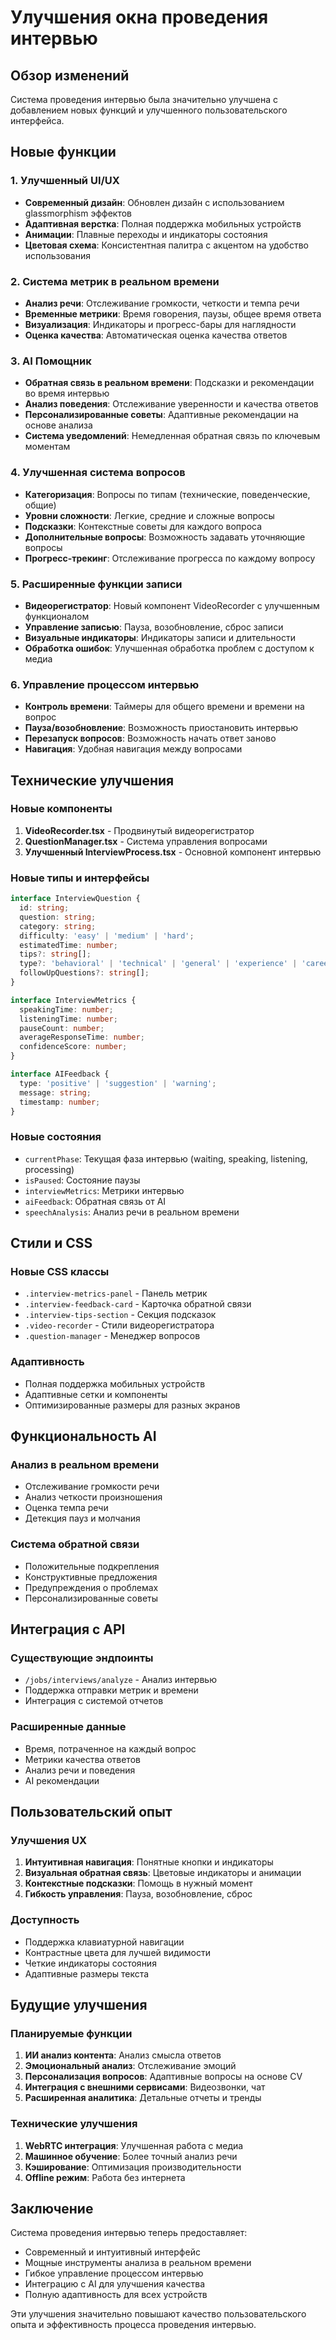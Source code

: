 # Улучшения окна проведения интервью

## Обзор изменений

Система проведения интервью была значительно улучшена с добавлением новых функций и улучшенного пользовательского интерфейса.

## Новые функции

### 1. Улучшенный UI/UX
- **Современный дизайн**: Обновлен дизайн с использованием glassmorphism эффектов
- **Адаптивная верстка**: Полная поддержка мобильных устройств
- **Анимации**: Плавные переходы и индикаторы состояния
- **Цветовая схема**: Консистентная палитра с акцентом на удобство использования

### 2. Система метрик в реальном времени
- **Анализ речи**: Отслеживание громкости, четкости и темпа речи
- **Временные метрики**: Время говорения, паузы, общее время ответа
- **Визуализация**: Индикаторы и прогресс-бары для наглядности
- **Оценка качества**: Автоматическая оценка качества ответов

### 3. AI Помощник
- **Обратная связь в реальном времени**: Подсказки и рекомендации во время интервью
- **Анализ поведения**: Отслеживание уверенности и качества ответов
- **Персонализированные советы**: Адаптивные рекомендации на основе анализа
- **Система уведомлений**: Немедленная обратная связь по ключевым моментам

### 4. Улучшенная система вопросов
- **Категоризация**: Вопросы по типам (технические, поведенческие, общие)
- **Уровни сложности**: Легкие, средние и сложные вопросы
- **Подсказки**: Контекстные советы для каждого вопроса
- **Дополнительные вопросы**: Возможность задавать уточняющие вопросы
- **Прогресс-трекинг**: Отслеживание прогресса по каждому вопросу

### 5. Расширенные функции записи
- **Видеорегистратор**: Новый компонент VideoRecorder с улучшенным функционалом
- **Управление записью**: Пауза, возобновление, сброс записи
- **Визуальные индикаторы**: Индикаторы записи и длительности
- **Обработка ошибок**: Улучшенная обработка проблем с доступом к медиа

### 6. Управление процессом интервью
- **Контроль времени**: Таймеры для общего времени и времени на вопрос
- **Пауза/возобновление**: Возможность приостановить интервью
- **Перезапуск вопросов**: Возможность начать ответ заново
- **Навигация**: Удобная навигация между вопросами

## Технические улучшения

### Новые компоненты
1. **VideoRecorder.tsx** - Продвинутый видеорегистратор
2. **QuestionManager.tsx** - Система управления вопросами
3. **Улучшенный InterviewProcess.tsx** - Основной компонент интервью

### Новые типы и интерфейсы
```typescript
interface InterviewQuestion {
  id: string;
  question: string;
  category: string;
  difficulty: 'easy' | 'medium' | 'hard';
  estimatedTime: number;
  tips?: string[];
  type?: 'behavioral' | 'technical' | 'general' | 'experience' | 'career';
  followUpQuestions?: string[];
}

interface InterviewMetrics {
  speakingTime: number;
  listeningTime: number;
  pauseCount: number;
  averageResponseTime: number;
  confidenceScore: number;
}

interface AIFeedback {
  type: 'positive' | 'suggestion' | 'warning';
  message: string;
  timestamp: number;
}
```

### Новые состояния
- `currentPhase`: Текущая фаза интервью (waiting, speaking, listening, processing)
- `isPaused`: Состояние паузы
- `interviewMetrics`: Метрики интервью
- `aiFeedback`: Обратная связь от AI
- `speechAnalysis`: Анализ речи в реальном времени

## Стили и CSS

### Новые CSS классы
- `.interview-metrics-panel` - Панель метрик
- `.interview-feedback-card` - Карточка обратной связи
- `.interview-tips-section` - Секция подсказок
- `.video-recorder` - Стили видеорегистратора
- `.question-manager` - Менеджер вопросов

### Адаптивность
- Полная поддержка мобильных устройств
- Адаптивные сетки и компоненты
- Оптимизированные размеры для разных экранов

## Функциональность AI

### Анализ в реальном времени
- Отслеживание громкости речи
- Анализ четкости произношения
- Оценка темпа речи
- Детекция пауз и молчания

### Система обратной связи
- Положительные подкрепления
- Конструктивные предложения
- Предупреждения о проблемах
- Персонализированные советы

## Интеграция с API

### Существующие эндпоинты
- `/jobs/interviews/analyze` - Анализ интервью
- Поддержка отправки метрик и времени
- Интеграция с системой отчетов

### Расширенные данные
- Время, потраченное на каждый вопрос
- Метрики качества ответов
- Анализ речи и поведения
- AI рекомендации

## Пользовательский опыт

### Улучшения UX
1. **Интуитивная навигация**: Понятные кнопки и индикаторы
2. **Визуальная обратная связь**: Цветовые индикаторы и анимации
3. **Контекстные подсказки**: Помощь в нужный момент
4. **Гибкость управления**: Пауза, возобновление, сброс

### Доступность
- Поддержка клавиатурной навигации
- Контрастные цвета для лучшей видимости
- Четкие индикаторы состояния
- Адаптивные размеры текста

## Будущие улучшения

### Планируемые функции
1. **ИИ анализ контента**: Анализ смысла ответов
2. **Эмоциональный анализ**: Отслеживание эмоций
3. **Персонализация вопросов**: Адаптивные вопросы на основе CV
4. **Интеграция с внешними сервисами**: Видеозвонки, чат
5. **Расширенная аналитика**: Детальные отчеты и тренды

### Технические улучшения
1. **WebRTC интеграция**: Улучшенная работа с медиа
2. **Машинное обучение**: Более точный анализ речи
3. **Кэширование**: Оптимизация производительности
4. **Offline режим**: Работа без интернета

## Заключение

Система проведения интервью теперь предоставляет:
- Современный и интуитивный интерфейс
- Мощные инструменты анализа в реальном времени
- Гибкое управление процессом интервью
- Интеграцию с AI для улучшения качества
- Полную адаптивность для всех устройств

Эти улучшения значительно повышают качество пользовательского опыта и эффективность процесса проведения интервью.
